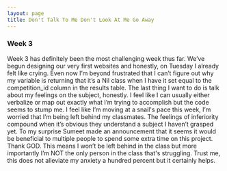```yaml
---
layout: page
title: Don't Talk To Me Don't Look At Me Go Away
---
```

<h3>Week 3</h3>

Week 3 has definitely been the most challenging week thus far.  We’ve begun designing our very first websites and honestly, on Tuesday I already felt like crying. Even now I’m beyond frustrated that I can’t figure out why my variable is returning that it’s a Nil class when I have it set equal to the competition_id column in the results table. The last thing I want to do is talk about my feelings on the subject, honestly. I feel like I can usually either verbalize or map out exactly what I’m trying to accomplish but the code seems to stump me. I feel like I’m moving at a snail's pace this week, I’m worried that I’m being left behind my classmates. The feelings of inferiority compound when it’s obvious they understand a subject I haven’t grasped yet.  To my surprise Sumeet made an announcement that it seems it would be beneficial to multiple people to spend some extra time on this project. Thank GOD. This means I won’t be left behind in the class but more importantly I’m NOT the only person in the class that's struggling. Trust me, this does not alleviate my anxiety a hundred percent but it certainly helps. 